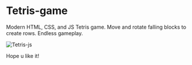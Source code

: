 # Tetris-game
Modern HTML, CSS, and JS Tetris game. Move and rotate falling blocks to create rows. Endless gameplay. 

![Tetris-js](https://user-images.githubusercontent.com/108688592/230712306-d01f5767-60fb-4bfd-90fa-36ec02706e61.gif)

Hope u like it!
